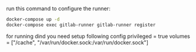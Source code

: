  run this command to configure the runner:

```bash
docker-compose up -d
docker-compose exec gitlab-runner gitlab-runner register
```
for running dind you need setup following config
    privileged = true
    volumes = ["/cache", "/var/run/docker.sock:/var/run/docker.sock"]
